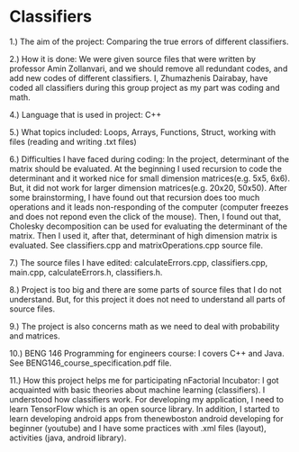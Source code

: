 # Classifiers

1.) The aim of the project: Comparing the true errors of different classifiers.

2.) How it is done: We were given source files that were written by professor Amin Zollanvari, and we should remove all redundant codes, and add new codes of different classifiers. I, Zhumazhenis Dairabay, have coded all classifiers during this group project as my part was coding and math. 

4.) Language that is used in project: C++

5.) What topics included: Loops, Arrays, Functions, Struct, working with files (reading and writing .txt files)

6.) Difficulties I have faced during coding: In the project, determinant of the matrix should be evaluated. At the beginning I used recursion to code the determinant and it worked nice for small dimension matrices(e.g. 5x5, 6x6). But, it did not work for larger dimension matrices(e.g. 20x20, 50x50). After some brainstorming, I have found out that recursion does too much operations and it leads non-responding of the computer (computer freezes and does not repond even the click of the mouse). Then, I found out that, Cholesky decomposition can be used for evaluating the determinant of the matrix. Then I used it, after that, determinant of high dimension matrix is evaluated. See classifiers.cpp and matrixOperations.cpp source file.

7.) The source files I have edited: calculateErrors.cpp, classifiers.cpp, main.cpp, calculateErrors.h, classifiers.h.

8.) Project is too big and there are some parts of source files that I do not understand. But, for this project it does not need to understand all parts of source files. 

9.) The project is also concerns math as we need to deal with probability and matrices.

10.) BENG 146 Programming for engineers course: I covers C++ and Java. See BENG146_course_specification.pdf file.

11.) How this project helps me for participating nFactorial Incubator: I got acquainted with basic theories about machine learning (classifiers). I understood how classifiers work. For developing my application, I need to learn TensorFlow which is an open source library. In addition, I started to learn developing android apps from thenewboston android developing for beginner (youtube) and I have some practices with .xml files (layout), activities (java, android library).

